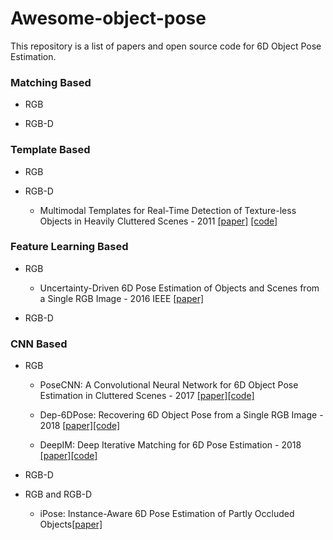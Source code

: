 # Awesome-object-pose

This repository is a list of papers and open source code for 6D Object Pose Estimation.

### Matching Based


- RGB

- RGB-D


### Template Based


- RGB

- RGB-D
  - Multimodal Templates for Real-Time Detection of Texture-less Objects in Heavily Cluttered Scenes - 2011 [[paper]](http://campar.in.tum.de/pub/hinterstoisser2011linemod/hinterstoisser2011linemod.pdf) [[code]](http://campar.in.tum.de/pub/hinterstoisser2011linemod/hinterstoisser2011linemod.pdf)

### Feature Learning Based


- RGB
  - Uncertainty-Driven 6D Pose Estimation of Objects and Scenes from a Single RGB Image - 2016 IEEE [[paper]](http://wwwpub.zih.tu-dresden.de/~cvweb/publications/papers/2016/rgbpose.pdf)



- RGB-D


### CNN Based


- RGB
  
  - PoseCNN: A Convolutional Neural Network for 6D Object Pose Estimation in Cluttered Scenes - 2017 [[paper]](https://arxiv.org/abs/1711.00199)[[code]](https://github.com/yuxng/PoseCNN)

  - Dep-6DPose: Recovering 6D Object Pose from a Single RGB Image - 2018 [[paper]](https://arxiv.org/abs/1802.10367)[[code]](https://github.com/meiqua/6DPose)
  - DeepIM: Deep Iterative Matching for 6D Pose Estimation - 2018  [[paper]](https://arxiv.org/abs/1804.00175)[[code]](https://github.com/liyi14/mx-DeepIM)


- RGB-D
  

- RGB and RGB-D  

  - iPose: Instance-Aware 6D Pose Estimation of Partly Occluded Objects[[paper]](https://arxiv.org/abs/1711.00199)
